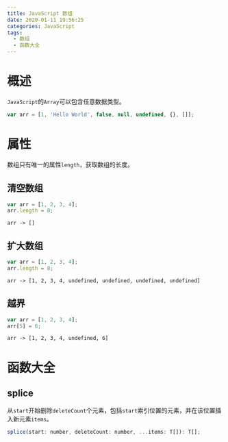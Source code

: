 ```yaml
---
title: JavaScript 数组
date: 2020-01-11 19:56:25
categories: JavaScript
tags:
  - 数组
  - 函数大全
---
```


# 概述

`JavaScript`的`Array`可以包含任意数据类型。

```javascript
var arr = [1, 'Hello World', false, null, undefined, {}, []];
```

# 属性

数组只有唯一的属性`length`，获取数组的长度。

## 清空数组

```javascript
var arr = [1, 2, 3, 4];
arr.length = 0;
```

```
arr -> []
```

## 扩大数组

```javascript
var arr = [1, 2, 3, 4];
arr.length = 8;
```

```
arr -> [1, 2, 3, 4, undefined, undefined, undefined, undefined]
```

## 越界

```javascript
var arr = [1, 2, 3, 4];
arr[5] = 6;
```

```
arr -> [1, 2, 3, 4, undefined, 6]
```

# 函数大全

## splice

从`start`开始删除`deleteCount`个元素，包括`start`索引位置的元素，并在该位置插入新元素`items`。

```javascript
splice(start: number, deleteCount: number, ...items: T[]): T[];
```
